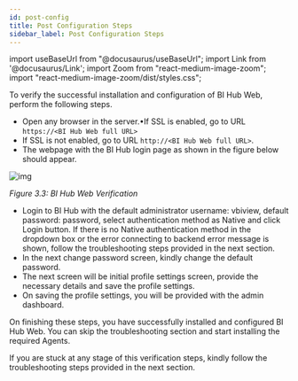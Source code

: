 ```yaml
---
id: post-config
title: Post Configuration Steps
sidebar_label: Post Configuration Steps
---
```


import useBaseUrl from "@docusaurus/useBaseUrl";
import Link from '@docusaurus/Link';
import Zoom from "react-medium-image-zoom";
import "react-medium-image-zoom/dist/styles.css";

To verify the successful installation and configuration of BI Hub Web, perform the following steps.

* Open any browser in the server.•If SSL is enabled, go to URL `https://<BI Hub Web full URL>`
* If SSL is not enabled, go to URL `http://<BI Hub Web full URL>`.
* The webpage with the BI Hub login page as shown in the figure below should appear.

<div style={{textAlign: 'center'}}>
  <Zoom>
<img alt="img" src={useBaseUrl('/doc-images/fig3.3-web-verification.png')}/>
  </Zoom>
</ div>

*Figure 3.3: BI Hub Web Verification*

* Login to BI Hub with the default administrator username: vbiview, default password: password, select authentication method as Native and click Login button. If there is no Native authentication method in the dropdown box or the error connecting to backend error message is shown, follow the troubleshooting steps provided in the next section.
* In the next change password screen, kindly change the default password.
* The next screen will be initial profile settings screen, provide the necessary details and save the profile settings.
* On saving the profile settings, you will be provided with the admin dashboard.

On finishing these steps, you have successfully installed and configured BI Hub Web. You can skip the troubleshooting section and start installing the required Agents.

If you are stuck at any stage of this verification steps, kindly follow the troubleshooting steps provided in the next section.
